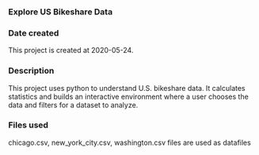 ### Explore US Bikeshare Data

### Date created
This project is created at 2020-05-24.

### Description
This project uses python to understand U.S. bikeshare data. It calculates statistics and builds an interactive environment where a user chooses the data and filters for a dataset to analyze.

### Files used
chicago.csv, new_york_city.csv, washington.csv files are used as datafiles

